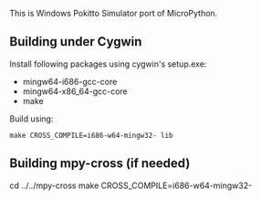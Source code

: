 This is Windows Pokitto Simulator port of MicroPython.


Building under Cygwin
---------------------

Install following packages using cygwin's setup.exe:

* mingw64-i686-gcc-core
* mingw64-x86_64-gcc-core
* make

Build using:

    make CROSS_COMPILE=i686-w64-mingw32- lib

Building mpy-cross (if needed)
------------------------------
cd ../../mpy-cross
make CROSS_COMPILE=i686-w64-mingw32-

